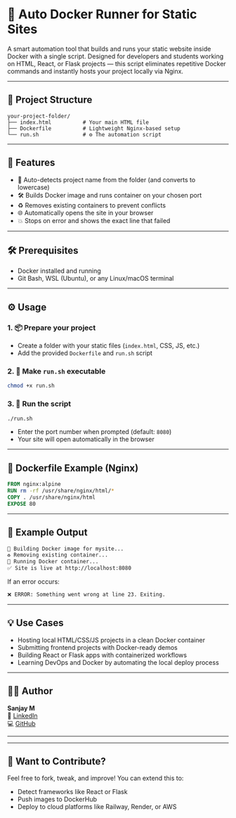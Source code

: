# 🚀 Auto Docker Runner for Static Sites

A smart automation tool that builds and runs your static website inside Docker with a single script. Designed for developers and students working on HTML, React, or Flask projects — this script eliminates repetitive Docker commands and instantly hosts your project locally via Nginx.

---

## 📁 Project Structure

```
your-project-folder/
├── index.html          # Your main HTML file
├── Dockerfile          # Lightweight Nginx-based setup
└── run.sh              # ⚙️ The automation script
```

---

## 🎯 Features

- 🧠 Auto-detects project name from the folder (and converts to lowercase)
- 🛠️ Builds Docker image and runs container on your chosen port
- ♻️ Removes existing containers to prevent conflicts
- 🌐 Automatically opens the site in your browser
- 💥 Stops on error and shows the exact line that failed

---

## 🛠️ Prerequisites

- Docker installed and running  
- Git Bash, WSL (Ubuntu), or any Linux/macOS terminal

---

## ⚙️ Usage

### 1. 📦 Prepare your project

- Create a folder with your static files (`index.html`, CSS, JS, etc.)
- Add the provided `Dockerfile` and `run.sh` script

### 2. 📝 Make `run.sh` executable

```bash
chmod +x run.sh
```

### 3. 🚀 Run the script

```bash
./run.sh
```

- Enter the port number when prompted (default: `8080`)
- Your site will open automatically in the browser

---

## 🐳 Dockerfile Example (Nginx)

```Dockerfile
FROM nginx:alpine
RUN rm -rf /usr/share/nginx/html/*
COPY . /usr/share/nginx/html
EXPOSE 80
```

---

## 📌 Example Output

```bash
🔧 Building Docker image for mysite...
♻️ Removing existing container...
🚀 Running Docker container...
✅ Site is live at http://localhost:8080
```

If an error occurs:
```bash
❌ ERROR: Something went wrong at line 23. Exiting.
```

---

## 💡 Use Cases

- Hosting local HTML/CSS/JS projects in a clean Docker container
- Submitting frontend projects with Docker-ready demos
- Building React or Flask apps with containerized workflows
- Learning DevOps and Docker by automating the local deploy process

---

## 👨‍💻 Author

**Sanjay M**  
🔗 [LinkedIn](https://www.linkedin.com/in/sanjay-m-31658b288/)  
💻 [GitHub](https://github.com/Sanjay-M1512)

---

---

## 📌 Want to Contribute?

Feel free to fork, tweak, and improve! You can extend this to:
- Detect frameworks like React or Flask
- Push images to DockerHub
- Deploy to cloud platforms like Railway, Render, or AWS
